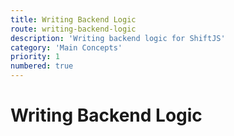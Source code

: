 ```yaml
---
title: Writing Backend Logic
route: writing-backend-logic
description: 'Writing backend logic for ShiftJS'
category: 'Main Concepts'
priority: 1
numbered: true
---
```


# Writing Backend Logic
